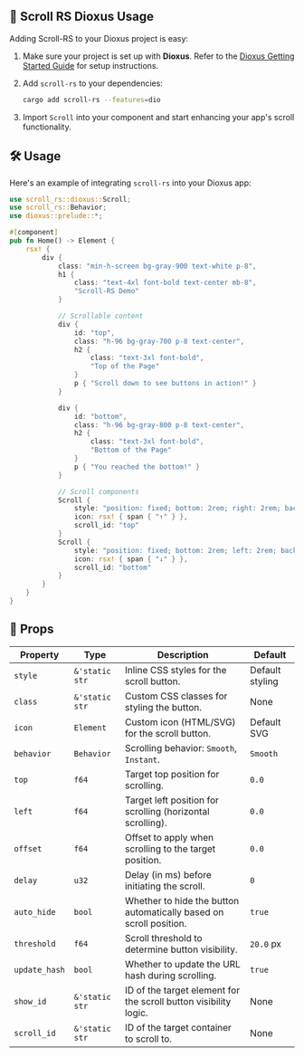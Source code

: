 ## 🧬 Scroll RS Dioxus Usage

Adding Scroll-RS to your Dioxus project is easy:

1. Make sure your project is set up with **Dioxus**. Refer to the [Dioxus Getting Started Guide](https://dioxuslabs.com/learn/0.6/getting_started) for setup instructions.

1. Add `scroll-rs` to your dependencies:

   ```sh
   cargo add scroll-rs --features=dio
   ```

1. Import `Scroll` into your component and start enhancing your app's scroll functionality.

## 🛠️ Usage

Here's an example of integrating `scroll-rs` into your Dioxus app:

```rust
use scroll_rs::dioxus::Scroll;
use scroll_rs::Behavior;
use dioxus::prelude::*;

#[component]
pub fn Home() -> Element {
    rsx! {
        div {
            class: "min-h-screen bg-gray-900 text-white p-8",
            h1 {
                class: "text-4xl font-bold text-center mb-8",
                "Scroll-RS Demo"
            }

            // Scrollable content
            div {
                id: "top",
                class: "h-96 bg-gray-700 p-8 text-center",
                h2 {
                    class: "text-3xl font-bold",
                    "Top of the Page"
                }
                p { "Scroll down to see buttons in action!" }
            }

            div {
                id: "bottom",
                class: "h-96 bg-gray-800 p-8 text-center",
                h2 {
                    class: "text-3xl font-bold",
                    "Bottom of the Page"
                }
                p { "You reached the bottom!" }
            }

            // Scroll components
            Scroll {
                style: "position: fixed; bottom: 2rem; right: 2rem; background: #10B981; padding: 1rem; border-radius: 50%;",
                icon: rsx! { span { "↑" } },
                scroll_id: "top"
            }
            Scroll {
                style: "position: fixed; bottom: 2rem; left: 2rem; background: #F59E0B; padding: 1rem; border-radius: 50%;",
                icon: rsx! { span { "↓" } },
                scroll_id: "bottom"
            }
        }
    }
}
```

## 🔧 Props

| Property      | Type           | Description                                                        | Default         |
| ------------- | -------------- | ------------------------------------------------------------------ | --------------- |
| `style`       | `&'static str` | Inline CSS styles for the scroll button.                           | Default styling |
| `class`       | `&'static str` | Custom CSS classes for styling the button.                         | None            |
| `icon`        | `Element`      | Custom icon (HTML/SVG) for the scroll button.                      | Default SVG     |
| `behavior`    | `Behavior`     | Scrolling behavior: `Smooth`, `Instant`.                           | `Smooth`        |
| `top`         | `f64`          | Target top position for scrolling.                                 | `0.0`           |
| `left`        | `f64`          | Target left position for scrolling (horizontal scrolling).         | `0.0`           |
| `offset`      | `f64`          | Offset to apply when scrolling to the target position.             | `0.0`           |
| `delay`       | `u32`          | Delay (in ms) before initiating the scroll.                        | `0`             |
| `auto_hide`   | `bool`         | Whether to hide the button automatically based on scroll position. | `true`          |
| `threshold`   | `f64`          | Scroll threshold to determine button visibility.                   | `20.0` px       |
| `update_hash` | `bool`         | Whether to update the URL hash during scrolling.                   | `true`          |
| `show_id`     | `&'static str` | ID of the target element for the scroll button visibility logic.   | None            |
| `scroll_id`   | `&'static str` | ID of the target container to scroll to.                           | None            |

